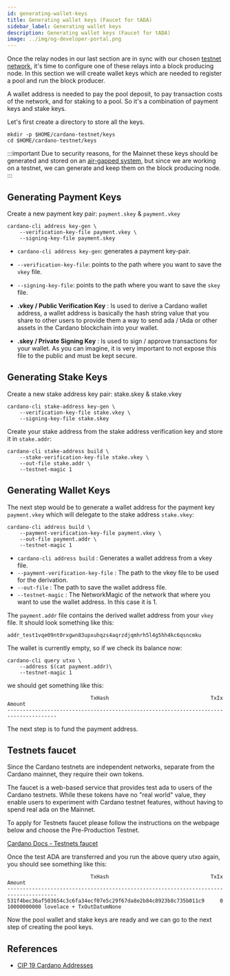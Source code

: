 ```yaml
---
id: generating-wallet-keys
title: Generating wallet keys (Faucet for tADA)
sidebar_label: Generating wallet keys
description: Generating wallet keys (Faucet for tADA)
image: ../img/og-developer-portal.png
---
```

Once the relay nodes in our last section are in sync with our chosen [testnet network](docs/get-started/testnets-and-devnets.md), it's time to configure one of these relays into a block producing node. In this section we will create wallet keys which are needed to register a pool and run the block producer.

A wallet address is needed to pay the pool deposit, to pay transaction costs of the network, and for staking to a pool. So it's a combination of payment keys and stake keys. 

Let's first create a directory to store all the keys.

```
mkdir -p $HOME/cardano-testnet/keys
cd $HOME/cardano-testnet/keys
```

:::important
Due to security reasons, for the Mainnet these keys should be generated and stored on an [air-gapped system](/docs/get-started/air-gap.md), but since we are working on a testnet, we can generate and keep them on the block producing node.
:::

## Generating Payment Keys

Create a new payment key pair: `payment.skey` & `payment.vkey`

```
cardano-cli address key-gen \
    --verification-key-file payment.vkey \
    --signing-key-file payment.skey
```

- `cardano-cli address key-gen`: generates a payment key-pair.
- `--verification-key-file`: points to the path where you want to save the `vkey` file.
- `--signing-key-file`: points to the path where you want to save the `skey` file.

- **.vkey / Public Verification Key** : Is used to derive a Cardano wallet address, a wallet address is basically the hash string value that you share to other users to provide them a way to send ada / tAda or other assets in the Cardano blockchain into your wallet.
- **.skey / Private Signing Key** : Is used to sign / approve transactions for your wallet. As you can imagine, it is very important to not expose this file to the public and must be kept secure.

## Generating Stake Keys

Create a new stake address key pair: stake.skey & stake.vkey

```
cardano-cli stake-address key-gen \
    --verification-key-file stake.vkey \
    --signing-key-file stake.skey
```

Create your stake address from the stake address verification key and store it in `stake.addr`:

```
cardano-cli stake-address build \
    --stake-verification-key-file stake.vkey \
    --out-file stake.addr \
    --testnet-magic 1
```
## Generating Wallet Keys

The next step would be to generate a wallet address for the payment key `payment.vkey` which will delegate to the stake address `stake.vkey`:

```
cardano-cli address build \
    --payment-verification-key-file payment.vkey \
    --out-file payment.addr \
    --testnet-magic 1
```

- `cardano-cli address build` : Generates a wallet address from a vkey file.
- `--payment-verification-key-file` : The path to the vkey file to be used for the derivation.
- `--out-file` : The path to save the wallet address file.
- `--testnet-magic` : The NetworkMagic of the network that where you want to use the wallet address. In this case it is 1.

The `payment.addr` file contains the derived wallet address from your `vkey` file. It should look something like this:

```
addr_test1vqe09nt0rxgwn83upxuhqzs4aqrzdjqmhrh5l4g5hh4kc6qsncmku
```

The wallet is currently empty, so if we check its balance now:

```
cardano-cli query utxo \
    --address $(cat payment.addr)\
    --testnet-magic 1
```

we should get something like this:

```
                           TxHash                                 TxIx        Amount
--------------------------------------------------------------------------------------
```

The next step is to fund the payment address.

## Testnets faucet

Since the Cardano testnets are independent networks, separate from the Cardano mainnet, they require their own tokens.

The faucet is a web-based service that provides test ada to users of the Cardano testnets. While these tokens have no "real world" value, they enable users to experiment with Cardano testnet features, without having to spend real ada on the Mainnet.

To apply for Testnets faucet please follow the instructions on the webpage below and choose the Pre-Production Testnet.

[Cardano Docs - Testnets faucet](https://docs.cardano.org/cardano-testnet/tools/faucet)

Once the test ADA are transferred and you run the above query utxo again, you should see something like this:

```
                           TxHash                                 TxIx        Amount
--------------------------------------------------------------------------------------
531f4bec36af503654c3c6fa34ecf07e5c29f67da8e2b84c8923b8c735b011c9     0        10000000000 lovelace + TxOutDatumNone
```

Now the pool wallet and stake keys are ready and we can go to the next step of creating the pool keys.

## References 
- [CIP 19 Cardano Addresses](https://cips.cardano.org/cip/CIP-0019)
